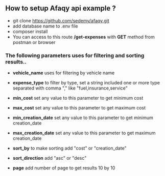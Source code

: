 ## How to setup Afaqy api example ?

- git clone https://github.com/sedemy/afaqy.git
- add database name to .env file 
- composer install
- You can access to this route **/get-expenses** with **GET** method from postman or browser

### The following parameters uses for filtering and sorting results..
- **vehicle_name** uses for filtering by vehicle name
- **expense_type**  to filter by type, set a string included one or more type separated with comma "," like "fuel,insurance,service"
- **min_cost**  set any value to this parameter to get minimum cost
- **max_cost**  set any value to this parameter to get maximum cost
- **min_creation_date**  set any value to this parameter to get minimum creation_date
- **max_creation_date**  set any value to this parameter to get maximum creation_date
- **sort_by**  to make sorting add "cost" or "creation_date"
- **sort_direction**  add "asc" or "desc"

- **page** add number of page to get results 10 by 10

